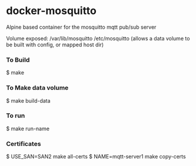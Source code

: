 # docker-mosquitto

Alpine based container for the mosquitto mqtt pub/sub server

Volume exposed: /var/lib/mosquitto /etc/mosquitto
(allows a data volume to be built with config, or mapped host dir)

### To Build

$ make

### To Make data volume

$ make build-data

### To run

$ make run-name

### Certificates

$ USE_SAN=SAN2 make all-certs
$ NAME=mqtt-server1 make copy-certs

